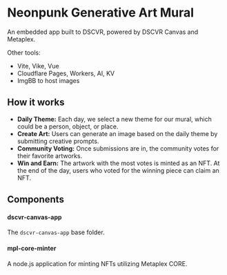 # Neonpunk Generative Art Mural
An embedded app built to DSCVR, powered by DSCVR Canvas and Metaplex.

Other tools:
- Vite, Vike, Vue
- Cloudflare Pages, Workers, AI, KV
- ImgBB to host images

## How it works
- **Daily Theme:** Each day, we select a new theme for our mural, which could be a person, object, or place.  
- **Create Art:** Users can generate an image based on the daily theme by submitting creative prompts.
- **Community Voting:** Once submissions are in, the community votes for their favorite artworks.
- **Win and Earn:** The artwork with the most votes is minted as an NFT. At the end of the day, users who voted for the winning piece can claim an NFT.

## Components

#### dscvr-canvas-app
The `dscvr-canvas-app` base folder.  

#### mpl-core-minter
A node.js application for minting NFTs utilizing Metaplex CORE.
